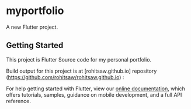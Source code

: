 # myportfolio

A new Flutter project.

## Getting Started

This project is Flutter Source code for my personal portfolio.

Build output for this project is at [rohitsaw.github.io] repository (https://github.com/rohitsaw/rohitsaw.github.io) :


For help getting started with Flutter, view our
[online documentation](https://flutter.dev/docs), which offers tutorials,
samples, guidance on mobile development, and a full API reference.
